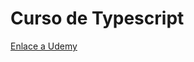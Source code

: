 # Curso de Typescript

[Enlace a Udemy](https://nalanda.udemy.com/course/typescript-guia-completa/learn/lecture/27830696#overview)
